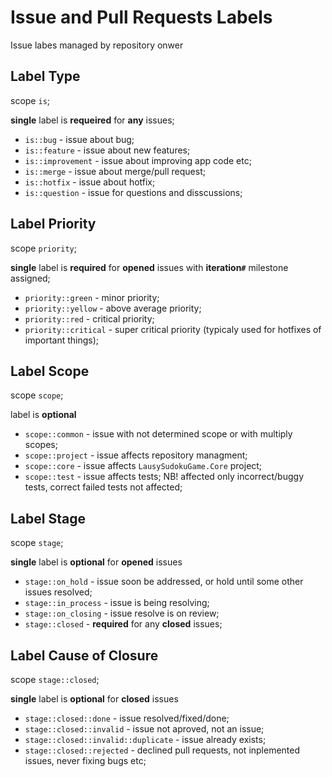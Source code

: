 # Issue and Pull Requests Labels

Issue labes managed by repository onwer

## Label Type

scope `is`;

**single** label is **requeired** for **any** issues;

- `is::bug` - issue about bug;
- `is::feature` - issue about new features;
- `is::improvement` - issue about improving app code etc;
- `is::merge` - issue about merge/pull request;
- `is::hotfix` - issue about hotfix;
- `is::question` - issue for questions and disscussions;

## Label Priority

scope `priority`;

**single** label is **required** for **opened** issues with **iteration`#`** milestone assigned;

- `priority::green` - minor priority;
- `priority::yellow` - above average priority;
- `priority::red` - critical priority;
- `priority::critical` - super critical priority (typicaly used for hotfixes of important things);

## Label Scope

scope `scope`;

label is **optional**

- `scope::common` - issue with not determined scope or with multiply scopes;
- `scope::project` - issue affects repository managment;
- `scope::core` - issue affects `LausySudokuGame.Core` project;
- `scope::test` - issue affects tests; NB! affected only incorrect/buggy tests, correct failed tests not affected;

## Label Stage

scope `stage`;

**single** label is **optional** for **opened** issues

- `stage::on_hold` - issue soon be addressed, or hold until some other issues resolved;
- `stage::in_process` - issue is being resolving;
- `stage::on_closing` - issue resolve is on review;
- `stage::closed` - **required** for any **closed** issues;

## Label Cause of Closure

scope `stage::closed`;

**single** label is **optional** for **closed** issues

- `stage::closed::done` - issue resolved/fixed/done;
- `stage::closed::invalid` - issue not aproved, not an issue;
- `stage::closed::invalid::duplicate` - issue already exists;
- `stage::closed::rejected` - declined pull requests, not inplemented issues, never fixing bugs etc;

